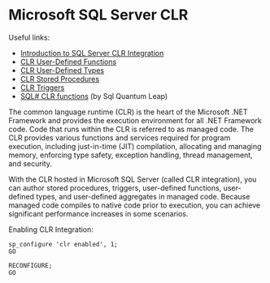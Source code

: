 # Microsoft SQL Server CLR

Useful links:
 - [Introduction to SQL Server CLR Integration](https://msdn.microsoft.com/en-us/library/ms254498(v=vs.110).aspx)
 - [CLR User-Defined Functions](https://msdn.microsoft.com/library/ms131077.aspx)
 - [CLR User-Defined Types](https://msdn.microsoft.com/en-us/library/ms131120(SQL.100).aspx)
 - [CLR Stored Procedures](https://msdn.microsoft.com/en-us/library/ms131094(SQL.100).aspx)
 - [CLR Triggers](https://msdn.microsoft.com/en-us/library/ms131093(SQL.100).aspx)
 - [SQL# CLR functions](http://www.sqlsharp.com/) (by Sql Quantum Leap)

The common language runtime (CLR) is the heart of the Microsoft .NET Framework and provides the execution environment for all .NET Framework code. Code that runs within the CLR is referred to as managed code. The CLR provides various functions and services required for program execution, including just-in-time (JIT) compilation, allocating and managing memory, enforcing type safety, exception handling, thread management, and security.

With the CLR hosted in Microsoft SQL Server (called CLR integration), you can author stored procedures, triggers, user-defined functions, user-defined types, and user-defined aggregates in managed code. Because managed code compiles to native code prior to execution, you can achieve significant performance increases in some scenarios.

Enabling CLR Integration:

```tsql
sp_configure 'clr enabled', 1;
GO

RECONFIGURE;
GO
```
